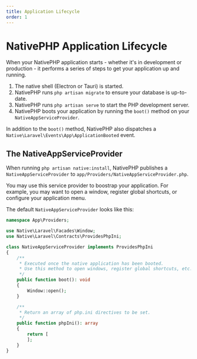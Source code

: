 ```yaml
---
title: Application Lifecycle
order: 1
---
```


# NativePHP Application Lifecycle

When your NativePHP application starts - whether it's in development or production - it performs a series of steps to get your application up and running.

1. The native shell (Electron or Tauri) is started.
2. NativePHP runs `php artisan migrate` to ensure your database is up-to-date.
3. NativePHP runs `php artisan serve` to start the PHP development server.
4. NativePHP boots your application by running the `boot()` method on your `NativeAppServiceProvider`.

In addition to the `boot()` method, NativePHP also dispatches a `Native\Laravel\Events\App\ApplicationBooted` event.

## The NativeAppServiceProvider

When running `php artisan native:install`, NativePHP publishes a `NativeAppServiceProvider` to `app/Providers/NativeAppServiceProvider.php`.

You may use this service provider to boostrap your application. 
For example, you may want to open a window, register global shortcuts, or configure your application menu.

The default `NativeAppServiceProvider` looks like this:

```php
namespace App\Providers;

use Native\Laravel\Facades\Window;
use Native\Laravel\Contracts\ProvidesPhpIni;

class NativeAppServiceProvider implements ProvidesPhpIni
{
    /**
     * Executed once the native application has been booted.
     * Use this method to open windows, register global shortcuts, etc.
     */
    public function boot(): void
    {
        Window::open();
    }

    /**
     * Return an array of php.ini directives to be set.
     */
    public function phpIni(): array
    {
        return [
        ];
    }
}
```

